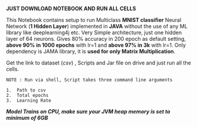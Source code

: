 **JUST DOWNLOAD NOTEBOOK AND RUN ALL CELLS**

This Notebook contains setup to run Multiclass **MNIST classifier** Neural Network (**1 Hidden Layer**) implemented in **JAVA** without the use of any ML library like deeplearning4j etc. Very Simple architecture, just one hidden layer of 64 neurons. Gives 80% accuracy in 200 epoch as default setting, **above 90% in 1000 epochs** with lr=1 and **above 97% in 3k** with lr=1.
Only dependency is JAMA library, it is **used for only Matrix Multiplication**.

Get the link to dataset (*csv*) , Scripts and Jar file on drive and just run all the cells.
```
NOTE : Run via shell, Script takes three command line arguments

1.  Path to csv
2.  Total epochs
3.  Learning Rate

```

***Model Trains on CPU, make sure your **JVM heap memory** is set to minimum of 6GB***